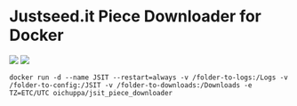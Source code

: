 # Justseed.it Piece Downloader for Docker
[![](https://images.microbadger.com/badges/image/oichuppa/jsit_piece_downloader.svg)](https://microbadger.com/images/oichuppa/jsit_piece_downloader "Get your own image badge on microbadger.com")
[![](https://images.microbadger.com/badges/version/oichuppa/jsit_piece_downloader.svg)](https://microbadger.com/images/oichuppa/jsit_piece_downloader "Get your own version badge on microbadger.com")
```shell
docker run -d --name JSIT --restart=always -v /folder-to-logs:/Logs -v /folder-to-config:/JSIT -v /folder-to-downloads:/Downloads -e TZ=ETC/UTC oichuppa/jsit_piece_downloader
```
